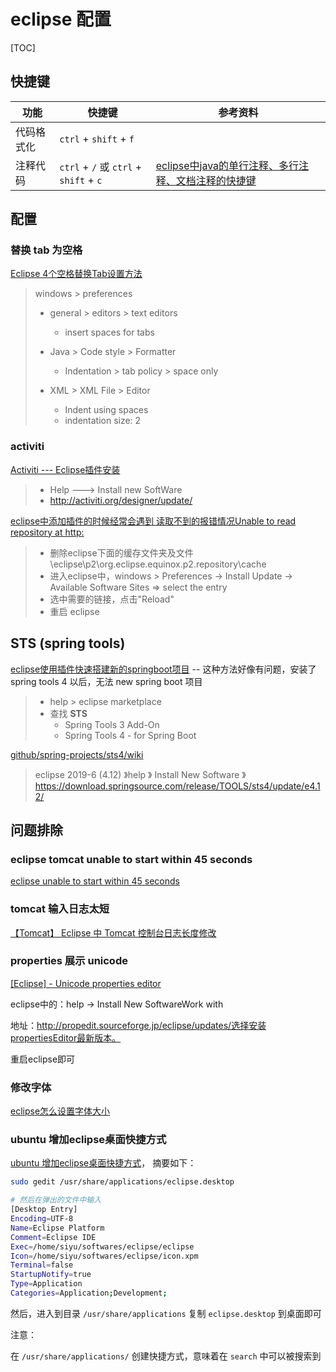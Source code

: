 # eclipse 配置

[TOC]

## 快捷键

| 功能       | 快捷键                                     | 参考资料                                                     |
| ---------- | ------------------------------------------ | ------------------------------------------------------------ |
| 代码格式化 | `ctrl` + `shift` + `f`                     |                                                              |
| 注释代码   | `ctrl` + `/`   或   `ctrl` + `shift` + `c` | [eclipse中java的单行注释、多行注释、文档注释的快捷键](https://blog.csdn.net/qq_41101701/article/details/81866705) |



## 配置

### 替换 tab 为空格

[Eclipse 4个空格替换Tab设置方法](https://blog.csdn.net/su749520/article/details/78662032)

> windows > preferences 
>
> + general > editors > text editors
>   + insert spaces for tabs
>
> + Java > Code style > Formatter
>   + Indentation > tab policy > space only
> + XML > XML File > Editor
>   + Indent using spaces
>   + indentation size: 2

### activiti

[Activiti --- Eclipse插件安装](https://blog.csdn.net/ka_ka314/article/details/79431197)

> + Help ---> Install new SoftWare
> + http://activiti.org/designer/update/

[eclipse中添加插件的时候经常会遇到 读取不到的报错情况Unable to read repository at http:](https://blog.csdn.net/xiaofanren1111/article/details/80997991)

> + 删除eclipse下面的缓存文件夹及文件  \eclipse\p2\org.eclipse.equinox.p2.repository\cache
> + 进入eclipse中，windows > Preferences -> Install Update -> Available Software Sites => select the entry
> + 选中需要的链接，点击"Reload"
> + 重启 eclipse

## STS (spring tools)

[eclipse使用插件快速搭建新的springboot项目](https://jingyan.baidu.com/article/e73e26c06d31b924adb6a704.html) -- 这种方法好像有问题，安装了 spring tools 4 以后，无法 new spring boot 项目

> + help > eclipse marketplace
> + 查找 **STS**
>   + Spring Tools 3 Add-On
>   + Spring Tools 4 - for Spring Boot

[github/spring-projects/sts4/wiki](https://github.com/spring-projects/sts4/wiki)

> eclipse 2019-6 (4.12) 》help 》 Install New Software 》 https://download.springsource.com/release/TOOLS/sts4/update/e4.12/

## 问题排除

### eclipse tomcat unable to start within 45 seconds

[eclipse unable to start within 45 seconds](https://jingyan.baidu.com/article/6525d4b150cf72ac7c2e9441.html)

### tomcat 输入日志太短

[【Tomcat】 Eclipse 中 Tomcat 控制台日志长度修改](https://blog.csdn.net/qq934235475/article/details/84393631)

### properties 展示 unicode 

[[Eclipse] - Unicode properties editor](https://www.cnblogs.com/HD/p/4073221.html)

eclipse中的：help -> Install New SoftwareWork with

地址：http://propedit.sourceforge.jp/eclipse/updates/选择安装propertiesEditor最新版本。

重启eclipse即可

### 修改字体

[eclipse怎么设置字体大小](https://jingyan.baidu.com/article/f96699bb9442f3894e3c1b15.html)

### ubuntu 增加eclipse桌面快捷方式

[ubuntu 增加eclipse桌面快捷方式](https://blog.csdn.net/wuzuyu365/article/details/51527633)， 摘要如下：

```sh
sudo gedit /usr/share/applications/eclipse.desktop

# 然后在弹出的文件中输入
[Desktop Entry]
Encoding=UTF-8
Name=Eclipse Platform
Comment=Eclipse IDE
Exec=/home/siyu/softwares/eclipse/eclipse
Icon=/home/siyu/softwares/eclipse/icon.xpm
Terminal=false
StartupNotify=true
Type=Application
Categories=Application;Development;
```

然后，进入到目录 `/usr/share/applications` 复制 `eclipse.desktop` 到桌面即可

注意：

在 `/usr/share/applications/` 创建快捷方式，意味着在 `search`  中可以被搜索到

